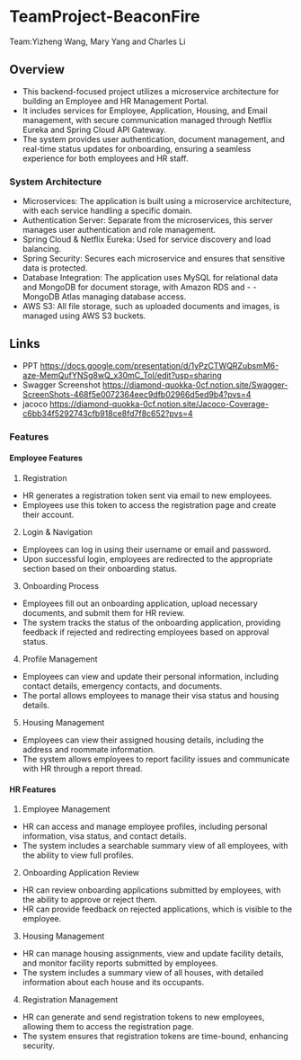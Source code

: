 # TeamProject-BeaconFire
Team:Yizheng Wang, Mary Yang and Charles Li

## Overview
- This backend-focused project utilizes a microservice architecture for building an Employee and HR Management Portal.
- It includes services for Employee, Application, Housing, and Email management, with secure communication managed through Netflix Eureka and Spring Cloud API Gateway.
- The system provides user authentication, document management, and real-time status updates for onboarding, ensuring a seamless experience for both employees and HR staff.

### System Architecture
- Microservices: The application is built using a microservice architecture, with each service handling a specific domain.
- Authentication Server: Separate from the microservices, this server manages user authentication and role management.
- Spring Cloud & Netflix Eureka: Used for service discovery and load balancing.
- Spring Security: Secures each microservice and ensures that sensitive data is protected.
- Database Integration: The application uses MySQL for relational data and MongoDB for document storage, with Amazon RDS and - - MongoDB Atlas managing database access.
- AWS S3: All file storage, such as uploaded documents and images, is managed using AWS S3 buckets.

## Links
- PPT https://docs.google.com/presentation/d/1yPzCTWQRZubsmM6-aze-MemQufYNSg8wQ_x30mC_ToI/edit?usp=sharing
- Swagger Screenshot https://diamond-quokka-0cf.notion.site/Swagger-ScreenShots-468f5e0072364eec9dfb02966d5ed9b4?pvs=4
- jacoco https://diamond-quokka-0cf.notion.site/Jacoco-Coverage-c6bb34f5292743cfb918ce8fd7f8c652?pvs=4

### Features
#### Employee Features
1. Registration
- HR generates a registration token sent via email to new employees.
- Employees use this token to access the registration page and create their account.
  
2. Login & Navigation

- Employees can log in using their username or email and password.
- Upon successful login, employees are redirected to the appropriate section based on their onboarding status.
3. Onboarding Process

- Employees fill out an onboarding application, upload necessary documents, and submit them for HR review.
- The system tracks the status of the onboarding application, providing feedback if rejected and redirecting employees based on approval status.
4. Profile Management

- Employees can view and update their personal information, including contact details, emergency contacts, and documents.
- The portal allows employees to manage their visa status and housing details.
5. Housing Management

- Employees can view their assigned housing details, including the address and roommate information.
- The system allows employees to report facility issues and communicate with HR through a report thread.
#### HR Features
1. Employee Management

- HR can access and manage employee profiles, including personal information, visa status, and contact details.
- The system includes a searchable summary view of all employees, with the ability to view full profiles.
2. Onboarding Application Review

- HR can review onboarding applications submitted by employees, with the ability to approve or reject them.
- HR can provide feedback on rejected applications, which is visible to the employee.
3. Housing Management

- HR can manage housing assignments, view and update facility details, and monitor facility reports submitted by employees.
- The system includes a summary view of all houses, with detailed information about each house and its occupants.
4. Registration Management

- HR can generate and send registration tokens to new employees, allowing them to access the registration page.
- The system ensures that registration tokens are time-bound, enhancing security.




